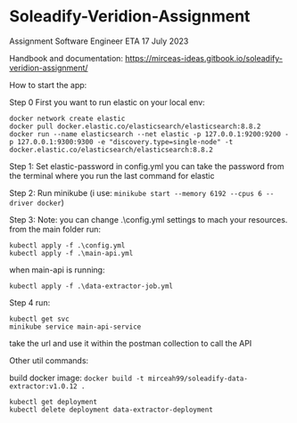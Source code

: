 # Soleadify-Veridion-Assignment

Assignment Software Engineer ETA 17 July 2023

Handbook and documentation:
https://mirceas-ideas.gitbook.io/soleadify-veridion-assignment/

How to start the app:

Step 0 First you want to run elastic on your local env:

```
docker network create elastic
docker pull docker.elastic.co/elasticsearch/elasticsearch:8.8.2
docker run --name elasticsearch --net elastic -p 127.0.0.1:9200:9200 -p 127.0.0.1:9300:9300 -e "discovery.type=single-node" -t docker.elastic.co/elasticsearch/elasticsearch:8.8.2
```

Step 1:
Set elastic-password in config.yml you can take the password from the terminal where you run the last command for elastic

Step 2:
Run minikube (i use: `minikube start --memory 6192 --cpus 6 --driver docker`)

Step 3:
Note: you can change .\config.yml settings to mach your resources.
from the main folder run:

```
kubectl apply -f .\config.yml
kubectl apply -f .\main-api.yml
```

when main-api is running:

```
kubectl apply -f .\data-extractor-job.yml
```

Step 4 run:

```
kubectl get svc
minikube service main-api-service
```

take the url and use it within the postman collection to call the API

Other util commands:

build docker image:
`docker build -t mirceah99/soleadify-data-extractor:v1.0.12 .`

```
kubectl get deployment
kubectl delete deployment data-extractor-deployment
```
